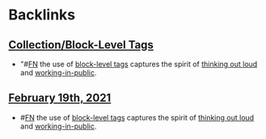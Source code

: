 
# Backlinks
## [Collection/Block-Level Tags](<Collection/Block-Level Tags.md>)
- "#[FN](<FN.md>) the use of [block-level tags](<block-level tags.md>) captures the spirit of [thinking out loud](<thinking out loud.md>) and [working-in-public](<working-in-public.md>).

## [February 19th, 2021](<February 19th, 2021.md>)
- #[FN](<FN.md>) the use of [block-level tags](<block-level tags.md>) captures the spirit of [thinking out loud](<thinking out loud.md>) and [working-in-public](<working-in-public.md>).

